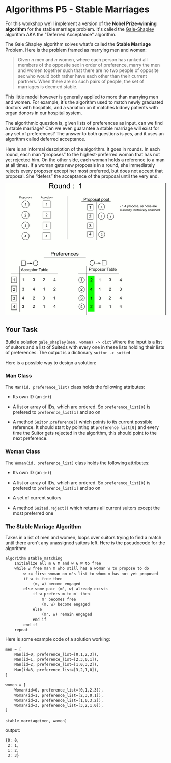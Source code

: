 # Algorithms P5 - Stable Marriages

For this workshop we'll implement a version of the **Nobel Prize-winning algorithm** for the stable marriage problem. It's called the [Gale-Shapley](https://en.wikipedia.org/wiki/Gale%E2%80%93Shapley_algorithm) algorithm AKA the "Deferred Acceptance" algorithm.

The Gale Shapley algorithm solves what's called the **Stable Marriage** Problem. Here is the problem framed as marrying men and women: 

> Given $n$ men and $n$ women, where each person has ranked all members of the opposite sex in order of preference, marry the men and women together such that there are no two people of opposite sex who would both rather have each other than their current partners. When there are no such pairs of people, the set of marriages is deemed stable.

This little model however is generally applied to more than marrying men and women. For example, it's the algorithm used to match newly graduated doctors with hospitals, and a variation on it matches kidney patients with organ donors in our hospital system.

The algorithmic question is, given lists of preferences as input, can we find a stable marriage? Can we even guarantee a stable marriage will exist for any set of preferences? The answer to both questions is yes, and it uses an algorithm called deferred acceptance.

Here is an informal description of the algorithm. It goes in rounds. In each round, each man “proposes” to the highest-preferred woman that has not yet rejected him. On the other side, each woman holds a reference to a man at all times. If a woman gets new proposals in a round, she immediately rejects every proposer except her most preferred, but does not accept that proposal. She “defers” the acceptance of the proposal until the very end.

![](assets/Gale-Shapley.gif)

## Your Task

Build a solution `gale_shapley(men, women) -> dict` Where the input is a list of suitors and a list of Suiteds with every one in these lists holding their lists of preferences. The output is a dictionary `suitor -> suited`

Here is a possible way to design a solution:

### Man Class

The `Man(id, preference_list)` class holds the following attributes:

- Its own ID (an `int`)

- A list or array of IDs, which are ordered. So `preference_list[0]` is prefered to `preference_list[1]` and so on

- A method `Suitor.preference()` which points to its current possible reference. It should start by pointing at `preference_list[0]` and every time the Suitor gets rejected in the algorithm, this should point to the next preference.

### Woman Class

The `Woman(id, preference_list)` class holds the following attributes:

- Its own ID (an `int`)

- A list or array of IDs, which are ordered. So `preference_list[0]` is prefered to `preference_list[1]` and so on

- A set of current suitors

- A method `Suited.reject()` which returns all current suitors except the most preferred one

### The Stable Mariage Algorithm

Takes in a list of men and women, loops over suitors trying to find a match until there aren't any unassigned suitors left. Here is the pseudocode for the algorithm:

```
algorithm stable_matching
    Initialize all m ∈ M and w ∈ W to free
    while ∃ free man m who still has a woman w to propose to do
        w := first woman on m's list to whom m has not yet proposed
        if w is free then
            (m, w) become engaged
        else some pair (m', w) already exists
            if w prefers m to m' then
                m' becomes free
                (m, w) become engaged 
            else
                (m', w) remain engaged
            end if
        end if
    repeat
```

Here is some example code of a solution working:

```
men = [
    Man(id=0, preference_list=[0,1,2,3]),
    Man(id=1, preference_list=[2,3,0,1]),
    Man(id=2, preference_list=[1,0,3,2]),
    Man(id=3, preference_list=[3,2,1,0]),
]

women = [
    Woman(id=0, preference_list=[0,1,2,3]),
    Woman(id=1, preference_list=[2,3,0,1]),
    Woman(id=2, preference_list=[1,0,3,2]),
    Woman(id=3, preference_list=[3,2,1,0]),
]

stable_marriage(men, women)
```

output:

```
{0: 0, 
 2: 1, 
 1: 2, 
 3: 3}
```